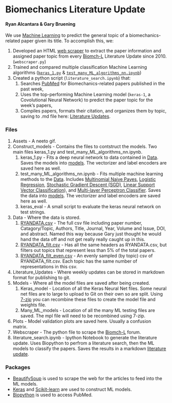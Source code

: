 # Biomechanics Literature Update
#### Ryan Alcantara & Gary Bruening
We use [Machine Learning](Assets/ML.gif) to predict the general topic of a biomechanics-related paper given its title. To accomplish this, we:

1. Developed an HTML [web scraper](Webscraper) to extract the paper information and assigned paper topic from every [Biomch-L](https://biomch-l.isbweb.org/forums/7-Literature-Update) Literature Update since 2010. (`webscraper.py`)
2. Trained and compared multiple classification Machine Learning algorithms ([`keras_1.py`](Construct_Models) & [`test_many_ML_algorithms_nn.ipynb`](Construct_Models))
3. Created a python script (`literature_search.ipynb`) that: 
    1. Searches [PubMed](https://www.ncbi.nlm.nih.gov/pubmed/) for Biomechanics-related papers published in the past week,
    2. Uses the top-performing Machine Learning model (`keras-1`, a Covolutional Neural Network) to predict the paper topic for the week’s papers,
    3. Compiles papers, formats their citation, and organizes them by topic, saving to .md file here: [Literature Updates](/Literature_Updates).

### Files
1. Assets - A neeto gif.
2. Construct_models - Contains the files to contstruct the models. Two main files keras_1.py and test_many_ML_algorithms_nn.ipynb. 
	1. keras_1.py - Fits a deep neural network to data contained in [Data](Data). Saves the models into [models](Models/Keras_model). The vectorizer and label encoders are saved here as well.
	2. test_many_ML_algorithms_nn.ipynb - Fits multiple machine learning methods to the [Data](Data). Includes [Multinomial Naive Payes](https://scikit-learn.org/stable/modules/generated/sklearn.naive_bayes.MultinomialNB.html), [Logistic Regression](https://scikit-learn.org/stable/modules/generated/sklearn.linear_model.LogisticRegression.html), [Stochastic Gradient Descent (SGD)](https://scikit-learn.org/stable/modules/generated/sklearn.linear_model.SGDClassifier.html), [Linear Support Vector Classification](https://scikit-learn.org/stable/modules/generated/sklearn.svm.LinearSVC.html)), and [Multi-layer Perceptron Classifier](https://scikit-learn.org/stable/modules/generated/sklearn.neural_network.MLPClassifier.html). Saves the data into [models](Models/Many_ML_models). The vectorizer and label encoders are saved here as well.
	3. keras_eval - A small script to evaluate the keras neural network on test strings.
3. Data - Where the data is stored.
	1. [RYANDATA.csv](Data/RYANDATA.csv) - The full csv file including paper number, Catagory/Topic, Authors, Title, Journal, Year, Volume and Issue, DOI, and abstract. Named this way because Gary just thought he would hand the data off and not get really really caught up in this.
	2. [RYANDATA_filt.csv](RYANDATA_filt.csv) - Has all the same headers as RYANDATA.csv, but filters out topics that represent less than 5% of the total papers.
	3. [RYANDATA_filt_even.csv](RYANDATA_filt_even.csv) - An evenly sampled (by topic) csv of RYANDATA_filt.csv. Each topic has the same number of representations in this csv.
4. Literature_Updates - Where weekly updates can be stored in markdown format for publishing to git.
5. Models - Where all the model files are saved after being created.
	1. Keras_model - Location of all the Keras Neural Net files. Some neural net files are to large to upload to Git on their own so are split. Using [7-zip](https://www.howtogeek.com/howto/36947/how-to-upload-really-large-files-to-skydrive-dropbox-or-email/) you can recombine these files to create the model file and weights file.
	2. Many_ML_models - Location of all the many ML testing files are saved. The mpl file will need to be recombined using 7-zip.
6. Plots - Model validation plots are saved here. Usually a confusion matrix.
7. Webscraper - The python file to scrape the [Biomch-L](https://biomch-l.isbweb.org/forums/7-Literature-Update) forum.
8. literature_search.ipynb - Ipython Notebook to generate the literature update. Uses Biopython to perfrom a literature search, then the ML models to classify the papers. Saves the results in a markdown [literature update](Literature_Updates).

### Packages
* [BeautifySoup](https://www.crummy.com/software/BeautifulSoup/bs4/doc/) is used to scrape the web for the articles to feed into the ML models.
* [Keras](https://keras.io/) and [Scikit-learn](https://scikit-learn.org/stable/) are used to construct ML models.
* [Biopython](https://biopython.org/wiki/Download) is used to access PubMed.